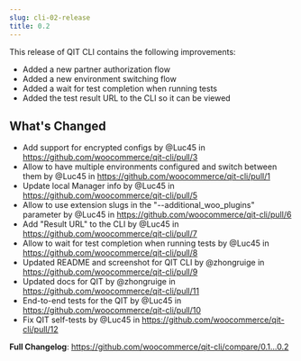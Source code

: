```yaml
---
slug: cli-02-release
title: 0.2
---
```


This release of QIT CLI contains the following improvements:

- Added a new partner authorization flow
- Added a new environment switching flow
- Added a wait for test completion when running tests
- Added the test result URL to the CLI so it can be viewed

## What's Changed
* Add support for encrypted configs by @Luc45 in https://github.com/woocommerce/qit-cli/pull/3
* Allow to have multiple environments configured and switch between them by @Luc45 in https://github.com/woocommerce/qit-cli/pull/1
* Update local Manager info by @Luc45 in https://github.com/woocommerce/qit-cli/pull/5
* Allow to use extension slugs in the "--additional_woo_plugins" parameter by @Luc45 in https://github.com/woocommerce/qit-cli/pull/6
* Add "Result URL" to the CLI by @Luc45 in https://github.com/woocommerce/qit-cli/pull/7
* Allow to wait for test completion when running tests by @Luc45 in https://github.com/woocommerce/qit-cli/pull/8
* Updated README and screenshot for QIT CLI by @zhongruige in https://github.com/woocommerce/qit-cli/pull/9
* Updated docs for QIT by @zhongruige in https://github.com/woocommerce/qit-cli/pull/11
* End-to-end tests for the QIT by @Luc45 in https://github.com/woocommerce/qit-cli/pull/10
* Fix QIT self-tests by @Luc45 in https://github.com/woocommerce/qit-cli/pull/12

**Full Changelog**: https://github.com/woocommerce/qit-cli/compare/0.1...0.2
